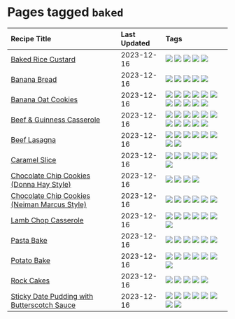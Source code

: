 # Pages tagged `baked`

|Recipe Title|Last Updated|Tags
|:---|:---|:---|
|[Baked Rice Custard](../recipes/bakedricecustard.md)|2023-12-16|[![](https://img.shields.io/badge/tag-baked-c6d429)](../tags/baked.md) [![](https://img.shields.io/badge/tag-dairy-e5c1d4)](../tags/dairy.md) [![](https://img.shields.io/badge/tag-dessert-10cdd6)](../tags/dessert.md) [![](https://img.shields.io/badge/tag-rice-4d8aaa)](../tags/rice.md) [![](https://img.shields.io/badge/tag-vegetarian-6984a1)](../tags/vegetarian.md)|
|[Banana Bread](../recipes/bananabread.md)|2023-12-16|[![](https://img.shields.io/badge/tag-baked-c6d429)](../tags/baked.md) [![](https://img.shields.io/badge/tag-dessert-10cdd6)](../tags/dessert.md) [![](https://img.shields.io/badge/tag-snack-6a156e)](../tags/snack.md) [![](https://img.shields.io/badge/tag-vegan-8a534c)](../tags/vegan.md) [![](https://img.shields.io/badge/tag-vegetarian-6984a1)](../tags/vegetarian.md)|
|[Banana Oat Cookies](../recipes/bananaoatcookies.md)|2023-12-16|[![](https://img.shields.io/badge/tag-baked-c6d429)](../tags/baked.md) [![](https://img.shields.io/badge/tag-breakfast-f47a18)](../tags/breakfast.md) [![](https://img.shields.io/badge/tag-chocolate-062ab)](../tags/chocolate.md) [![](https://img.shields.io/badge/tag-coffee-517a72)](../tags/coffee.md) [![](https://img.shields.io/badge/tag-dessert-10cdd6)](../tags/dessert.md) [![](https://img.shields.io/badge/tag-easy-e4f90)](../tags/easy.md) [![](https://img.shields.io/badge/tag-great-4a3565)](../tags/great.md) [![](https://img.shields.io/badge/tag-healthy-e7673c)](../tags/healthy.md) [![](https://img.shields.io/badge/tag-snack-6a156e)](../tags/snack.md) [![](https://img.shields.io/badge/tag-vegan-8a534c)](../tags/vegan.md) [![](https://img.shields.io/badge/tag-vegetarian-6984a1)](../tags/vegetarian.md)|
|[Beef & Guinness Casserole](../recipes/beefandguinnesscasserole.md)|2023-12-16|[![](https://img.shields.io/badge/tag-amazing-b7439e)](../tags/amazing.md) [![](https://img.shields.io/badge/tag-baked-c6d429)](../tags/baked.md) [![](https://img.shields.io/badge/tag-beef-208450)](../tags/beef.md) [![](https://img.shields.io/badge/tag-casserole-9d5b24)](../tags/casserole.md) [![](https://img.shields.io/badge/tag-guinness-9acea8)](../tags/guinness.md) [![](https://img.shields.io/badge/tag-irish-99d437)](../tags/irish.md) [![](https://img.shields.io/badge/tag-large_quantity-32f6f2)](../tags/large_quantity.md) [![](https://img.shields.io/badge/tag-long_cook_time-acaf3f)](../tags/long_cook_time.md) [![](https://img.shields.io/badge/tag-long_prep_time-91514)](../tags/long_prep_time.md) [![](https://img.shields.io/badge/tag-messy-f53bfe)](../tags/messy.md) [![](https://img.shields.io/badge/tag-tricky-da139a)](../tags/tricky.md)|
|[Beef Lasagna](../recipes/beeflasagna.md)|2023-12-16|[![](https://img.shields.io/badge/tag-baked-c6d429)](../tags/baked.md) [![](https://img.shields.io/badge/tag-beef-208450)](../tags/beef.md) [![](https://img.shields.io/badge/tag-dairy-e5c1d4)](../tags/dairy.md) [![](https://img.shields.io/badge/tag-dinner-bb15fd)](../tags/dinner.md) [![](https://img.shields.io/badge/tag-easy-e4f90)](../tags/easy.md) [![](https://img.shields.io/badge/tag-italian-d5a11)](../tags/italian.md) [![](https://img.shields.io/badge/tag-pasta-32613c)](../tags/pasta.md) [![](https://img.shields.io/badge/tag-stovetop-5b6ac0)](../tags/stovetop.md)|
|[Caramel Slice](../recipes/caramelslice.md)|2023-12-16|[![](https://img.shields.io/badge/tag-amazing-b7439e)](../tags/amazing.md) [![](https://img.shields.io/badge/tag-baked-c6d429)](../tags/baked.md) [![](https://img.shields.io/badge/tag-chocolate-062ab)](../tags/chocolate.md) [![](https://img.shields.io/badge/tag-dairy-e5c1d4)](../tags/dairy.md) [![](https://img.shields.io/badge/tag-dessert-10cdd6)](../tags/dessert.md) [![](https://img.shields.io/badge/tag-long_prep_time-91514)](../tags/long_prep_time.md) [![](https://img.shields.io/badge/tag-vegetarian-6984a1)](../tags/vegetarian.md)|
|[Chocolate Chip Cookies (Donna Hay Style)](../recipes/chocolatechipcookiesdonnahay.md)|2023-12-16|[![](https://img.shields.io/badge/tag-baked-c6d429)](../tags/baked.md) [![](https://img.shields.io/badge/tag-chocolate-062ab)](../tags/chocolate.md) [![](https://img.shields.io/badge/tag-dairy-e5c1d4)](../tags/dairy.md) [![](https://img.shields.io/badge/tag-dessert-10cdd6)](../tags/dessert.md)|
|[Chocolate Chip Cookies (Neiman Marcus Style)](../recipes/chocolatechipcookiesneimanmarcus.md)|2023-12-16|[![](https://img.shields.io/badge/tag-amazing-b7439e)](../tags/amazing.md) [![](https://img.shields.io/badge/tag-baked-c6d429)](../tags/baked.md) [![](https://img.shields.io/badge/tag-chocolate-062ab)](../tags/chocolate.md) [![](https://img.shields.io/badge/tag-coffee-517a72)](../tags/coffee.md) [![](https://img.shields.io/badge/tag-dairy-e5c1d4)](../tags/dairy.md) [![](https://img.shields.io/badge/tag-dessert-10cdd6)](../tags/dessert.md)|
|[Lamb Chop Casserole](../recipes/lambchopcasserole.md)|2023-12-16|[![](https://img.shields.io/badge/tag-aussie-1754e4)](../tags/aussie.md) [![](https://img.shields.io/badge/tag-baked-c6d429)](../tags/baked.md) [![](https://img.shields.io/badge/tag-battered-c02c21)](../tags/battered.md) [![](https://img.shields.io/badge/tag-casserole-9d5b24)](../tags/casserole.md) [![](https://img.shields.io/badge/tag-family-13fda6)](../tags/family.md) [![](https://img.shields.io/badge/tag-fried-9fef19)](../tags/fried.md) [![](https://img.shields.io/badge/tag-lamb-8ce73b)](../tags/lamb.md)|
|[Pasta Bake](../recipes/pastabake.md)|2023-12-16|[![](https://img.shields.io/badge/tag-baked-c6d429)](../tags/baked.md) [![](https://img.shields.io/badge/tag-beef-208450)](../tags/beef.md) [![](https://img.shields.io/badge/tag-cheesey-427cd)](../tags/cheesey.md) [![](https://img.shields.io/badge/tag-dairy-e5c1d4)](../tags/dairy.md) [![](https://img.shields.io/badge/tag-pasta-32613c)](../tags/pasta.md) [![](https://img.shields.io/badge/tag-sides-acbc2f)](../tags/sides.md)|
|[Potato Bake](../recipes/potatobake.md)|2023-12-16|[![](https://img.shields.io/badge/tag-baked-c6d429)](../tags/baked.md) [![](https://img.shields.io/badge/tag-cheesey-427cd)](../tags/cheesey.md) [![](https://img.shields.io/badge/tag-dairy-e5c1d4)](../tags/dairy.md) [![](https://img.shields.io/badge/tag-potato-94b8ca)](../tags/potato.md) [![](https://img.shields.io/badge/tag-savoury-42963a)](../tags/savoury.md) [![](https://img.shields.io/badge/tag-sides-acbc2f)](../tags/sides.md) [![](https://img.shields.io/badge/tag-vegetarian-6984a1)](../tags/vegetarian.md)|
|[Rock Cakes](../recipes/rockcakes.md)|2023-12-16|[![](https://img.shields.io/badge/tag-baked-c6d429)](../tags/baked.md) [![](https://img.shields.io/badge/tag-dairy-e5c1d4)](../tags/dairy.md) [![](https://img.shields.io/badge/tag-dessert-10cdd6)](../tags/dessert.md) [![](https://img.shields.io/badge/tag-family-13fda6)](../tags/family.md) [![](https://img.shields.io/badge/tag-vegetarian-6984a1)](../tags/vegetarian.md)|
|[Sticky Date Pudding with Butterscotch Sauce](../recipes/stickydatepuddingwithbutterscotchsauce.md)|2023-12-16|[![](https://img.shields.io/badge/tag-amazing-b7439e)](../tags/amazing.md) [![](https://img.shields.io/badge/tag-baked-c6d429)](../tags/baked.md) [![](https://img.shields.io/badge/tag-british-dc62b7)](../tags/british.md) [![](https://img.shields.io/badge/tag-coffee-517a72)](../tags/coffee.md) [![](https://img.shields.io/badge/tag-dairy-e5c1d4)](../tags/dairy.md) [![](https://img.shields.io/badge/tag-dessert-10cdd6)](../tags/dessert.md) [![](https://img.shields.io/badge/tag-stovetop-5b6ac0)](../tags/stovetop.md) [![](https://img.shields.io/badge/tag-vegetarian-6984a1)](../tags/vegetarian.md)|